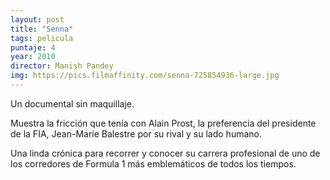 ```yaml
---
layout: post
title: "Senna"
tags: pelicula
puntaje: 4
year: 2010
director: Manish Pandey
img: https://pics.filmaffinity.com/senna-725854936-large.jpg
---
```


Un documental sin maquillaje. 

Muestra la fricción que tenía con Alain Prost, la preferencia del presidente de la FIA, Jean-Marie Balestre por su rival y su lado humano.

Una linda crónica para recorrer y conocer su carrera profesional de uno de los corredores de Formula 1 más emblemáticos de todos los tiempos.
